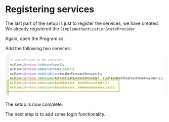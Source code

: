 # Registering services
The last part of the setup is just to register the services, we have created. We already registered the `SimpleAuthenticationStateProvider`.

Again, open the Program.cs.

Add the following two services:

![img_7.png](img_7.png)

The setup is now complete.

The next step is to add some login functionality.